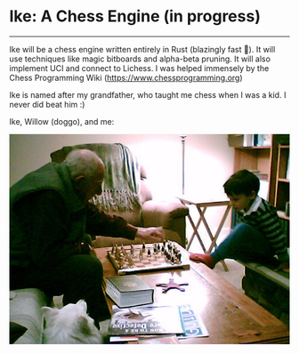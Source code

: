 # Ike: A Chess Engine (in progress)

---

Ike will be a chess engine written entirely in Rust (blazingly fast 🦀). It will use techniques like magic bitboards and alpha-beta pruning. 
It will also implement UCI and connect to Lichess.
I was helped immensely by the Chess Programming Wiki (https://www.chessprogramming.org)

Ike is named after my grandfather, who taught me chess when I was a kid. I never did beat him :) <br>

Ike, Willow (doggo), and me:

![Photo of Ike (my Pop-Pop) and me](ike_and_me.jpg)




